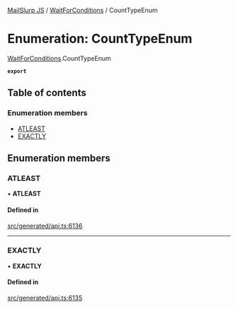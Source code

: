 [MailSlurp JS](../README.md) / [WaitForConditions](../modules/WaitForConditions.md) / CountTypeEnum

# Enumeration: CountTypeEnum

[WaitForConditions](../modules/WaitForConditions.md).CountTypeEnum

**`export`**

## Table of contents

### Enumeration members

- [ATLEAST](WaitForConditions.CountTypeEnum.md#atleast)
- [EXACTLY](WaitForConditions.CountTypeEnum.md#exactly)

## Enumeration members

### ATLEAST

• **ATLEAST**

#### Defined in

[src/generated/api.ts:6136](https://github.com/mailslurp/mailslurp-client/blob/1460b4d/src/generated/api.ts#L6136)

___

### EXACTLY

• **EXACTLY**

#### Defined in

[src/generated/api.ts:6135](https://github.com/mailslurp/mailslurp-client/blob/1460b4d/src/generated/api.ts#L6135)
